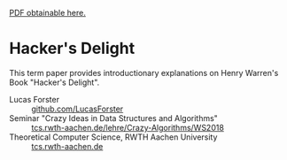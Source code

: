 [PDF obtainable here.](https://latexonline.cc/compile?git=https://github.com/LucasForster/hackers-delight&target=main.tex&command=pdflatex)
# Hacker's Delight
This term paper provides introductionary explanations on Henry Warren's Book "Hacker's Delight".

<dl>
  <dt>Lucas Forster</dt>
  <dd><a href='https://github.com/LucasForster/'>github.com/LucasForster</a>
  <dt>Seminar <it>"Crazy Ideas in Data Structures and Algorithms"</it></dt>
  <dd><a href='https://tcs.rwth-aachen.de/lehre/Crazy-Algorithms/WS2018/'>tcs.rwth-aachen.de/lehre/Crazy-Algorithms/WS2018</a>
  <dt>Theoretical Computer Science, RWTH Aachen University</dt>
  <dd><a href='https://tcs.rwth-aachen.de/'>tcs.rwth-aachen.de</a>
</dl>
